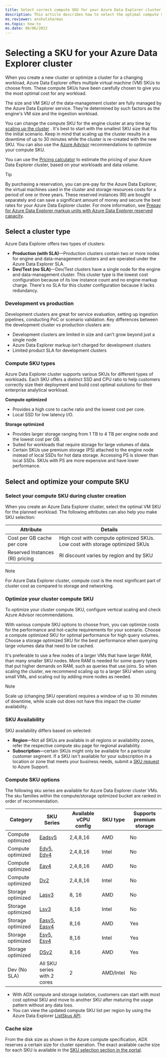 ```yaml
---
title: Select correct compute SKU for your Azure Data Explorer cluster
description: This article describes how to select the optimal compute SKU size for Azure Data Explorer cluster.
ms.reviewer: anshulsharmas
ms.topic: how-to
ms.date: 06/06/2022
---
```


# Selecting a SKU for your Azure Data Explorer cluster

When you create a new cluster or optimize a cluster for a changing workload, Azure Data Explorer offers multiple virtual machine (VM) SKUs to choose from. These compute SKUs have been carefully chosen to give you the most optimal cost for any workload.

The size and VM SKU of the data-management cluster are fully managed by the Azure Data Explorer service. They're determined by such factors as the engine's VM size and the ingestion workload.

You can change the compute SKU for the engine cluster at any time by [scaling up the cluster](manage-cluster-vertical-scaling.md) . It's best to start with the smallest SKU size that fits the initial scenario. Keep in mind that scaling up the cluster results in a downtime of up to 30 minutes while the cluster is re-created with the new SKU. You can also use the [Azure Advisor](azure-advisor.md) recommendations to optimize your compute SKU.

You can use the [Pricing calculator](https://aka.ms/adx.cost) to estimate the pricing of your Azure Data Explorer cluster, based on your workloads and data volume.

> [!TIP]
> By purchasing a reservation, you can pre-pay for the Azure Data Explorer, the virtual machines used in the cluster and storage resources costs for a period of one or three years. These reserved instances (RI) are bought separately and can save a significant amount of money and secure the best rates for your Azure Data Explorer cluster. For more information, see [Prepay for Azure Data Explorer markup units with Azure Data Explorer reserved capacity](pricing-reserved-capacity.md).

## Select a cluster type

Azure Data Explorer offers two types of clusters:

* **Production (with SLA)**&mdash;Production clusters contain two or more nodes for engine and data-management clusters and are operated under the Azure Data Explorer SLA.
* **Dev/Test (no SLA)**&mdash;Dev/Test clusters have a single node for the engine and data-management cluster. This cluster type is the lowest cost configuration because of its low instance count and no engine markup charge. There's no SLA for this cluster configuration because it lacks redundancy.

### Development vs production

Development clusters are great for service evaluation, setting up ingestion pipelines, conducting PoC or scenario validation. Key differences between the development cluster vs production clusters are:

* Development clusters are limited in size and can't grow beyond just a single node
* Azure Data Explorer markup isn't charged for development clusters
* Limited product SLA for development clusters

### Compute SKU types

Azure Data Explorer cluster supports various SKUs for different types of workloads. Each SKU offers a distinct SSD and CPU ratio to help customers correctly size their deployment and build cost optimal solutions for their enterprise analytical workload.

**Compute optimized**

* Provides a high core to cache ratio and the lowest cost per core.
* Local SSD for low latency I/O.

**Storage optimized**

* Provides larger storage ranging from 1 TB to 4 TB per engine node and the lowest cost per GB.
* Suited for workloads that require storage for large volumes of data.
* Certain SKUs use premium storage (PS) attached to the engine node instead of local SSDs for hot data storage. Accessing PS is slower than local SSDs. SKUs with PS are more expensive and have lower performance.

## Select and optimize your compute SKU

### Select your compute SKU during cluster creation

When you create an Azure Data Explorer cluster, select the optimal VM SKU for the planned workload.
The following attributes can also help you make SKU selection:

| Attribute | Details  |
|---------|---------|
|Cost per GB cache per core | High cost with compute optimized SKUs. Low cost with storage optimized SKUs |
| Reserved Instances (RI) pricing | RI discount varies by region and by SKU |

> [!NOTE]
> For Azure Data Explorer cluster, compute cost is the most significant part of cluster cost as compared to storage and networking.

### Optimize your cluster compute SKU

To optimize your cluster compute SKU, configure vertical scaling and check Azure Advisor recommendations.

With various compute SKU options to choose from, you can optimize costs for the performance and hot-cache requirements for your scenario.
Choose a compute optimized SKU for optimal performance for high query volumes.
Choose a storage optimized SKU for the best performance when querying large volumes data that need to be cached.  

It's preferable to use a few nodes of a larger VMs that have larger RAM, than many smaller SKU nodes. More RAM is needed for some query types that put higher demands on RAM, such as queries that use joins. So when scaling the cluster, we recommend scaling up to a larger SKU when using small VMs, and scaling out by adding more nodes as needed.

> [!NOTE]
> Scale up (changing SKU operation) requires a window of up to 30 minutes of downtime, while scale out does not have this impact the cluster availability.

### SKU Availability

SKU availability differs based on selected:

* **Region**&mdash;Not all SKUs are available in all regions or availability zones, refer the respective compute sku page for regional availability.
* **Subscription**&mdash;certain SKUs might only be available for a particular customer segment. If a SKU isn't available for your subscription in a location or zone that meets your business needs, submit a [SKU request](/azure/general/region-access-request-process) to Azure Support.

### Compute SKU options

The following sku series are available for Azure Data Explorer cluster VMs. The sku families within the compute/storage optimized bucket are ranked in order of recommendation.

| Category | SKU Series | Available vCPU config | SKU type | Supports premium storage |
|--|--|--|--|--|
| Compute optimized | [Eadsv5](/azure/virtual-machines/easv5-eadsv5-series) | 2,4,8,16 | AMD | No |
| Compute optimized | [Edv5](/azure/virtual-machines/edv5-edsv5-series), [Edv4](/azure/virtual-machines/edv4-edsv4-series) | 2,4,8,16 | Intel | No |
| Compute optimized | [Eav4](/azure/virtual-machines/eav4-easv4-series) | 2,4,8,16 | AMD | No |
| Compute optimized | [Dv2](/azure/virtual-machines/dv2-dsv2-series) | 2,4,8,16 | Intel | No |
| Storage optimized | [Lasv3](/azure/virtual-machines/lasv3-series) | 8, 16 | AMD | No |
| Storage optimized | [Lsv3](/azure/virtual-machines/lsv3-series) | 8,16 | Intel | No |
| Storage optimized | [Easv5](/azure/virtual-machines/easv5-eadsv5-series), [Easv4](/azure/virtual-machines/eav4-easv4-series) | 8,16 | AMD | Yes |
| Storage optimized | [Esv5](/azure/virtual-machines/ev5-esv5-series), [Esv4](/azure/virtual-machines/ev4-esv4-series) | 8,16 | Intel | Yes |
| Storage optimized | [DSv2](/azure/virtual-machines/dv2-dsv2-series) | 8,16 | AMD | Yes |
| Dev (No SLA) | All SKU series with 2 cores | 2 | AMD/Intel | No |

* With ADX compute and storage isolation, customers can start with most cost optimal SKU and move to another SKU after maturing the usage pattern without any data loss.
* You can view the updated compute SKU list per region by using the Azure Data Explorer [ListSkus API](/dotnet/api/microsoft.azure.management.kusto.clustersoperationsextensions.listskus).

### Cache size

From the disk size as shown in the Azure compute specification, ADX reserves a certain size for cluster operation. The exact available cache size for each SKU is available in the [SKU selection section in the portal](https://ms.portal.azure.com/#create/Microsoft.AzureKusto).
